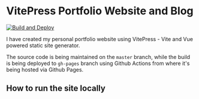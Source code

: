 # VitePress Portfolio Website and Blog

[![Build and Deploy](https://github.com/lazarkulasevic/lazarkulasevic.github.io/actions/workflows/build-and-deploy.yml/badge.svg?branch=master)](https://github.com/lazarkulasevic/lazarkulasevic.github.io/actions/workflows/build-and-deploy.yml)

I have created my personal portfolio website using VitePress - Vite and Vue powered static site generator.

The source code is being maintained on the `master` branch, while the build is being deployed to `gh-pages` branch using Github Actions from where it's being hosted via Github Pages.

## How to run the site locally
```shell

```